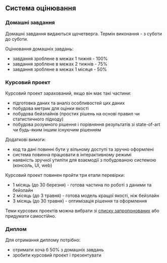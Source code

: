 ## Система оцінювання

### Домашні завдання

Домашні завдання видаються щочетверга. Термін виконання - з суботи до суботи.

Оцінювання домашніх завдань:
- завдання зроблене в межах 1 тижня - 100%
- завдання зроблене в межах 2 тижнів - 75%
- завдання зроблене в межах 1 місяця - 50%

### Курсовий проект

Курсовий проект зарахований, якщо він має такі частини:
- підготовка даних та аналіз особливостей цих даних
- побудова метрик для оцінки якості
- побудова бейзлайнів (простих рішень на основі правил чи статистичного підходу)
- побудова розумного рішення і порівняння результатів зі state-of-art чи будь-яким іншим існуючим рішенням

Додаткові вимоги:
- код та дані повинні бути у вільному доступі та зручно оформлені
- система повинна працювати в інтерактивному режимі
- наявність зручної утиліти для взаємодії з побудованою системою (консоль, UI, web)

Курсовий проект повинен пройти три етапи перевірки:
- 1 місяць (до 30 березня) - готова частина по роботі з даними та бейзлайн
- 2 місяць (до 3 травня) - готова модель кращої якості, ніж бейзлайн
- 3 місяць (до 30 травня) - оптимізація рішення та оформлення

Теми курсових проектів можна вибрати зі [списку запропонованих](course-project.md) або придумати самостійно.

### Диплом

Для отримання диплому потрібно:
- отримати хоча б 50% з домашніх завдань
- зробити курсовий проект і презентувати
